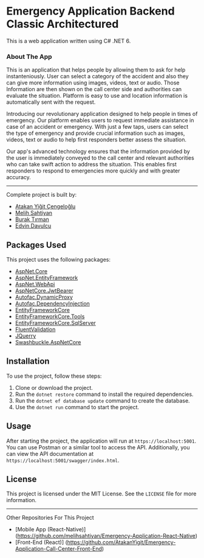 # Emergency Application Backend Classic Architectured

This is a web application written using C# .NET 6.

### About The App
This is an application that helps people by allowing them to ask for help instanteniously. User can select a category of the accident and also they can give more information using images, videos, text or audio. Those Information are then shown on the call center side and authorities can evaluate the situation. Platform is easy to use and location information is automatically sent with the request.

Introducing our revolutionary application designed to help people in times of emergency. Our platform enables users to request immediate assistance in case of an accident or emergency. With just a few taps, users can select the type of emergency and provide crucial information such as images, videos, text or audio to help first responders better assess the situation.

Our app's advanced technology ensures that the information provided by the user is immediately conveyed to the call center and relevant authorities who can take swift action to address the situation. This enables first responders to respond to emergencies more quickly and with greater accuracy.

---
Complete project is built by:
- [Atakan Yiğit Çengeloğlu](https://github.com/AtakanYigit)
- [Melih Sahtiyan](https://github.com/melihsahtiyan)
- [Burak Tırman](https://github.com/buraktirman)
- [Edvin Davulcu](https://github.com/CentEDO)

## Packages Used

This project uses the following packages:

- [AspNet.Core](https://www.nuget.org/packages/Microsoft.AspNetCore/)
- [AspNet.EntityFramework](https://www.nuget.org/packages/Microsoft.AspNetCore.EntityFramework/)
- [AspNet.WebApi](https://www.nuget.org/packages/Microsoft.AspNetCore.Mvc.WebApiCompatShim/)
- [AspNetCore.JwtBearer](https://www.nuget.org/packages/Microsoft.AspNetCore.Authentication.JwtBearer/)
- [Autofac.DynamicProxy](https://www.nuget.org/packages/Autofac.Extras.DynamicProxy/)
- [Autofac.DependencyInjection](https://www.nuget.org/packages/Autofac.Extensions.DependencyInjection/)
- [EntityFrameworkCore](https://www.nuget.org/packages/Microsoft.EntityFrameworkCore/)
- [EntityFrameworkCore.Tools](https://www.nuget.org/packages/Microsoft.EntityFrameworkCore.Tools/)
- [EntityFrameworkCore.SqlServer](https://www.nuget.org/packages/Microsoft.EntityFrameworkCore.SqlServer/)
- [FluentValidation](https://www.nuget.org/packages/FluentValidation/)
- [JQuerry](https://www.nuget.org/packages/jQuery/)
- [Swashbuckle.AspNetCore](https://www.nuget.org/packages/Swashbuckle.AspNetCore/)

## Installation

To use the project, follow these steps:

1. Clone or download the project.
2. Run the `dotnet restore` command to install the required dependencies.
3. Run the `dotnet ef database update` command to create the database.
4. Use the `dotnet run` command to start the project.

## Usage

After starting the project, the application will run at `https://localhost:5001`. You can use Postman or a similar tool to access the API. Additionally, you can view the API documentation at `https://localhost:5001/swagger/index.html`.

## License

This project is licensed under the MIT License. See the `LICENSE` file for more information.

---
Other Repositories For This Project
- [Mobile App (React-Native)] (https://github.com/melihsahtiyan/Emergency-Application-React-Native)
- [Front-End  (React)]        (https://github.com/AtakanYigit/Emergency-Application-Call-Center-Front-End)
